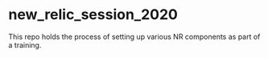 # new_relic_session_2020
This repo holds the process of setting up various NR components as part of a training.
